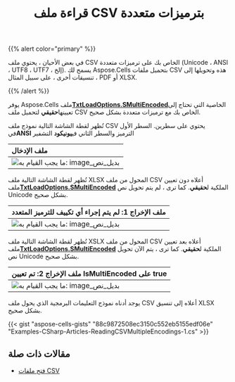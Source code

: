 ﻿---
title: قراءة ملف CSV بترميزات متعددة
type: docs
weight: 200
url: /ar/net/reading-csv-file-with-multiple-encodings/
---
{{% alert color="primary" %}}

في بعض الأحيان ، يحتوي ملف CSV الخاص بك على ترميزات متعددة (Unicode ، ANSI ، UTF8 ، UTF7 ، إلخ). يسمح لك Aspose.Cells بتحميل ملفات CSV هذه وتحويلها إلى تنسيقات أخرى ، على سبيل المثال ، PDF أو XLSX.

{{% /alert %}}

 يوفر Aspose.Cells ملف[**TxtLoadOptions.SMultiEncoded**](https://reference.aspose.com/cells/net/aspose.cells/txtloadoptions/properties/ismultiencoded)الخاصية التي تحتاج إلى تعيينها**حقيقي** لتحميل ملف CSV الخاص بك مع ترميزات متعددة بشكل صحيح.

 تُظهر لقطة الشاشة التالية نموذج ملف CSV يحتوي على سطرين. السطر الأول في**ANSI** الترميز والسطر الثاني في**يونيكود** التشفير

|**ملف الإدخال**|
|:- |
|![ما يجب القيام به: image_بديل_نص](reading-csv-file-with-multiple-encodings_1.png)|

 تُظهر لقطة الشاشة التالية ملف XLSX المحول من ملف CSV أعلاه دون تعيين ملف[**TxtLoadOptions.SMultiEncoded**](https://reference.aspose.com/cells/net/aspose.cells/txtloadoptions/properties/ismultiencoded) الملكية ل**حقيقي**. كما ترى ، لم يتم تحويل نص Unicode بشكل صحيح.

|**ملف الإخراج 1: لم يتم إجراء أي تكييف للترميز المتعدد**|
|:- |
|![ما يجب القيام به: image_بديل_نص](reading-csv-file-with-multiple-encodings_2.png)|

 تُظهر لقطة الشاشة التالية ملف XSLX المحول من ملف CSV أعلاه بعد تعيين ملف[**TxtLoadOptions.SMultiEncoded**](https://reference.aspose.com/cells/net/aspose.cells/txtloadoptions/properties/ismultiencoded) الملكية ل**حقيقي**. كما ترى ، يتم الآن تحويل نص Unicode بشكل صحيح.

|**ملف الإخراج 2: تم تعيين IsMultiEncoded على true**|
|:- |
|![ما يجب القيام به: image_بديل_نص](reading-csv-file-with-multiple-encodings_3.png)|

يوجد أدناه نموذج التعليمات البرمجية الذي يحول ملف CSV أعلاه إلى تنسيق XLSX بشكل صحيح.

{{< gist "aspose-cells-gists" "88c9872508ec3150c552eb5155edf06e" "Examples-CSharp-Articles-ReadingCSVMultipleEncodings-1.cs" >}}

## مقالات ذات صلة

- [فتح ملفات CSV](/cells/ar/net/opening-files-with-different-formats/#opening-csv-files)

